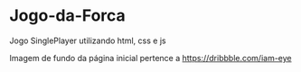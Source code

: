 # Jogo-da-Forca
Jogo SinglePlayer utilizando html, css e js

Imagem de fundo da página inicial pertence a https://dribbble.com/iam-eye
